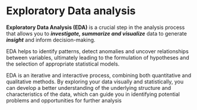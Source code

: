 # Exploratory Data analysis

**Exploratory Data Analysis (EDA)** is a crucial step in the analysis process that allows you to ***investigate, summarize and visualize*** data to generate ***insight*** and inform decision-making. 

EDA helps to identify patterns, detect anomalies and uncover relationships between variables, ultimately leading to the formulation of hypotheses and the selection of appropriate statistical models.

EDA is an iterative and interactive process, combining both quantitative and qualitative methods. By exploring your data visually and statistically, you can develop a better understanding of the underlying structure and characteristics of the data, which can guide you in identifying potential problems and opportunities for further analysis
